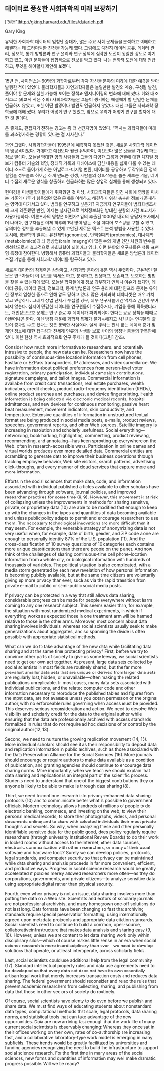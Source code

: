 데이터로 풍성한 사회과학의 미래 보장하기
-----------------------------------

['원문']<http://gking.harvard.edu/files/datarich.pdf>

Gary King


유익한 사회과학 데이터의 엄청난 증대가, 많은 주요 사회 문제들을 분석하고 이해하고 해결하는 데 드라마틱한 진전을 가능케 했다. 그럼에도 여전히 데이터 공유, 데이터 관리, 정보학, 통계 방법론과 연구 윤리와 연구 정책에 심각한 도전이 동일한 강도로 야기되고 있고, 이런 문제들이 집합적으로 진보를 막고 있다. 나는 변화와 도전에 대해 언급하고, 무엇을 해야할지 제안해 보겠다.


----


15년 전, 사이언스는 60명의 과학자로부터 각자 자신들 분야의 미래에 대한 예측을 받아 발행한 적이 있었다. 물리학자들과 자연과학자들은 놀랄만한  발견의 계승, 구성될 발견, 풀어야 할 문제와 실현 가능해 보이는 정책과 엔지니어링의 변화에 대해 썼다. 이와 대조적으로 (비교적 작은 수의) 사회과학자들은 그들이 생각하는 해결해야 할 단일한 문제를 언급하지 않았고, 또한 어떤 발명이나 발견도 언급하지 않았다. 대신 그들은 사회과학 장학금에 대해 썼다. 우리가 어떻게 연구 했었고, 앞으로 우리가 어떻게 연구를 할지에 대한 것 말이다.


운 좋게도, 편집자가 전하는 경고는 좀 더 선견지명이 있었다. “역사는 과학자들이 미래를 과소평가하는 경향이 있다는 걸 시사한다.”


과연 그랬다. 사회과학자들이 1995년에 예측하지 못했던 것은, 새로운 사회과학 데이터의 맹공격이었다. 거대하고 예전보다 훨씬 유익하며, 이전보다 많은 것들을 가능케 하는 정보 말이다. 오늘날 막대한 양의 사람들과 그들의 다양한 그룹과 연결에 대한 디지털 정보가 컴퓨터 기술의 혁명, 정태적 기록과 디바이스에 담긴 내용을 쉽게 다룰 수 있는 데이터 소스로 들어가게 하는 아날로그-디지털 변환, 데이터를 공유하고 무작위화된 정책 실험을 정부들로 하여금 하게 만드는 경쟁, 사람들의 상호작용을 돕는 새로운 기술, 데이터 수집의 새로운 양식을 창출하고 현금화하는 많은 상업적 실체를 통해 생성되고 있다.

현미경을 미생물학자들에게 쥐어줬던 것 마냥, 사회과학자들은 인간 사회에 영향을 미치는 기존의 다루기 힘들었던 많은 문제를 이해하고 해결하기 위한 충분한 정보가 존재하는 영역에 다가서고 있다. 범죄를 연구하고 싶은가? 지금까지 연구자들이 범죄희생조사에 크게 의존했던 반면, 이제는 실시간으로 위치정보화된 방대한 분량의 사건 보고서가 사용가능하다. 여론조사의 영향은 어떤가? 임의 추출된 1000명 내외의 응답자 조사에서 더 나아가, 연구자들은 이제 하루에 1억 명이 넘는 소셜 미디어 포스팅을 구할 수 있고, 유의미한 정보를 추출해낼 수 있게 고안된 새로운 텍스트 분석 방법을 사용할 수 있다. 동시에, 생물학의 일부는 유전체학(genomics), 단백질체학(proteomics), 대사체학(metabolomics)과 뇌 영상법(brain imaging)이 많은 수의 개별 인간 차원의 변수를 생성함으로서 효과적으로 사회과학이 되어가고 있다. 이런 분야의 연구자들은 행동 표현형 측정에 참여한다. 병행해서 컴퓨터 과학자들과 물리학자들은 새로운 방법론과 데이터 수집 기법을 통해 사회과학 데이터를 탐구하고 있다.

새로운 데이터의 잠재력은 상당하고, 사회과학 분야의 흥분 역시 뚜렷하다. 근본적인 질문은 연구자들이 이 정보를 액세스 하고, 분석하고, 인용하고, 보존하고, 보호하는 방법을 찾을 수 있는지에 있다. 오늘날 학자들에게 정보 과부하가 언제나 이슈가 됐지만, 데이터 공유, 데이터 관리, 정보과학, 통계 방법론과 연구 윤리에 대한 인프라 문제는 유익한 정부의 엄청한 증가로 인해 압도 당하고 있다. 많은 사회과학 데이터셋은 매우 가치 있고 민감하다. 그래서 상업 단체가 수집할 경우, 외부 연구자들에겐 액세스 권한이 부여되지 않는다. 심지어 민감한 데이터를 연구원들이 수집하거나, 기업을 통해 획득했더라도, 개인정보보호 문제는 연구 완료 후 데이터가 파괴되어야 한다는 공공 정책을 때때로 이끌어내곤 한다. 이런 방침 때문에 과학적 복제가 불가능해지고 사기치는 연구물의 출간이 증가할 수도 있다는 것은 명백한 사실이다. 실제 우리는 전례 없는 데이터 증가 및 개인 정보에 대한 접근성과 전세계 인류의 사생활 보호 사이의 엄청난 충돌의 한복판에 있다. 이런 현상 역시 효과적으로 연구 주제가 될 것이다(그림1 참조).

Consider how much more informative to researchers, and potentially intrusive to people, the new data can be. Researchers now have the possibility of continuous-time location information from cell phones, Fastlane or EZPass transponders, IP addresses, and video surveillance. We have information about political preferences from person-level voter registration, primary participation, individual campaign contributions, signature campaigns, and ballot images. Commercial information is available from credit card transactions, real estate purchases, wealth indicators, credit checks, product radio-frequency identification (RFIDs), online product searches and purchases, and device fingerprinting. Health information is being collected via electronic medical records, hospital admittances, and new devices for continuous monitoring, passive heart beat measurement, movement indicators, skin conductivity, and temperature. Extensive quantities of information in unstructured textual format are being produced in social media posts, e-mails, product reviews, speeches, government reports, and other Web sources. Satellite imagery is increasing in resolution and scholarly usefulness. Social everything— networking, bookmarking, highlighting, commenting, product reviewing, recommending, and annotating—has been sprouting up everywhere on the Web, often in research-accessible ways. Participation in online games and virtual worlds produces even more detailed data. Commercial entities are scrambling to generate data to improve their business operations through tracking employee behavior, Web site visitors, search patterns, advertising click-throughs, and every manner of cloud services that capture more and more information. 

Efforts in the social sciences that make data, code, and information associated with individual published articles available to other scholars have been advancing through software, journal policies, and improved researcher practices for some time (8, 9). However, this movement is at risk of collapsing unless the improvements in methods for sharing sensitive, private, or proprietary data (10) are able to be modified fast enough to keep up with the changes in the types and quantities of data becoming available and unless public policy adapts to permit and encourage researchers to use them. The necessary technological innovations are more difficult than it may seem. For example, the venerable strategy of anonymizing data is not very useful when, for example, date of birth, gender, and ZIP code alone are enough to personally identify 87% of the U.S. population (11). And the cross-classification of 10 survey questions of 10 categories each contains more unique classifications than there are people on the planet. And now think of the challenges of sharing continuous-time cell phone–location information from a whole city, or biological information with hundreds of thousands of variables. The political situation is also complicated, with a media storm generated by each new revelation of how personal information is becoming publicly available, but at the same time citizens are voluntarily giving up more privacy than ever, such as via the rapid transition from private e-mail to public or semi-public social media posts.

If privacy can be protected in a way that still allows data sharing, considerable progress can be made for people everywhere without harm coming to any one research subject. This seems easier than, for example, the situation with most randomized medical experiments, in which if everything works as expected those in one treatment arm will be harmed relative to those in the other arms. Moreover, most concern about data sharing involves individuals, whereas social scientists usually seek to make generalizations about aggregates, and so spanning the divide is often possible with appropriate statistical methods. 

What can we do to take advantage of the new data while facilitating data sharing and at the same time protecting privacy? First, before we try to convince other parts of society to give us some leeway, we social scientists need to get our own act together. At present, large data sets collected by social scientists in most fields are routinely shared, but the far more prevalent smaller data sets that are unique or derived from larger data sets are regularly lost, hidden, or unavailable—often making the related publications unreplicable. In most cases, many data sets associated with individual publications, and the related computer code and other information necessary to reproduce the published tables and figures from the input data, are not available unless you obtain permission of the original author, with no enforceable rules governing when access must be provided. This deserves serious reconsideration and action. We need to devolve Web visibility and scholarly credit for the data to the original author while ensuring that the data are professionally archived with access standards formalized in rules that do not require ad hoc decisions of or control by the original author(12, 13).

Second, we need to nurture the growing replication movement (14, 15). More individual scholars should see it as their responsibility to deposit data and replication information in public archives, such as those associated with the Data Preservation Alliance for the Social Sciences (16). More journals should encourage or require authors to make data available as a condition of publication, and granting agencies should continue to encourage data sharing norms. More importantly, when we teach we should explain that data sharing and replication is an integral part of the scientific process. Students need to understand that one of the biggest contributions they or anyone is likely to be able to make is through data sharing (8).

Third, we need to continue research into privacy-enhanced data sharing protocols (10) and to communicate better what is possible to government officials. Modern technology allows hundreds of millions of people to do electronic banking, commerce, and investing on the web; to view their personal medical records; to store their photographs, videos, and personal documents online; and to share with selected individuals their most private thoughts and secrets. So why, when analyzing these and other personally identifiable sensitive data for the public good, does policy regularly require researchers (through university Institutional Review Boards) to do their work in locked rooms without access to the Internet, other data sources, electronic communication with other researchers, or many of their usual software and hardware tools? Surely we can develop policies, protocols, legal standards, and computer security so that privacy can be maintained while data sharing and analysis proceeds in far more convenient, efficient, and productive ways. Progress in social science research would be greatly accelerated if policies merely allowed researchers more often—as they do corporations, governments, and private citizens—to analyze sensitive data using appropriate digital rather than physical security.

Fourth, even when privacy is not an issue, data sharing involves more than putting the data on a Web site. Scientists and editors of scholarly journals are not professional archivists, and many homegrown one-off solutions do not last long. Data formats have been changing so fast that archiving standards require special preservation formatting, using internationally agreed-upon metadata protocols and appropriate data citation standards. Social scientists need to continue to build a common, open-source, collaborativeinfrastructure that makes data analysis and sharing easy (9, 16). However, unless we are content to let data sharing work only within disciplinary silos—which of course makes little sense in an era when social science research is more interdisciplinary than ever—we need to develop solutions that operate, or at least interoperate, across scholarly fields.

Last, social scientists could use additional help from the legal community (17). Standard intellectual property rules and data use agreements need to be developed so that every data set does not have its own essentially artisan legal work that merely increases transaction costs and reduces data sharing. The federal government should reconsider and relax the rules that prevent academic researchers from collecting, sharing, and publishing from data that those in other sectors of society do routinely.
 
Of course, social scientists have plenty to do even before we publish and share data. We must find ways of educating students about nonstandard data types, computational methods that scale, legal protocols, data sharing norms, and statistical tools that can take advantage of the new opportunities. Data are now arriving fast enough that the work life of many current social scientists is observably changing: Whereas they once sat in their offices working on their own, rates of co-authorship are increasing fast, and a collaborative laboratory-type work model is emerging in many subfields. These trends would be greatly facilitated by universities and funding agencies recognizing the need to build the infrastructure to support social science research. For the first time in many areas of the social sciences, new forms and quantities of information may well make dramatic progress possible. Will we be ready?
